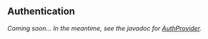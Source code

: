 ## Authentication

*Coming soon... In the meantime, see the javadoc for [AuthProvider].*

[AuthProvider]: http://docs.datastax.com/en/drivers/java/3.2/com/datastax/driver/core/AuthProvider.html
